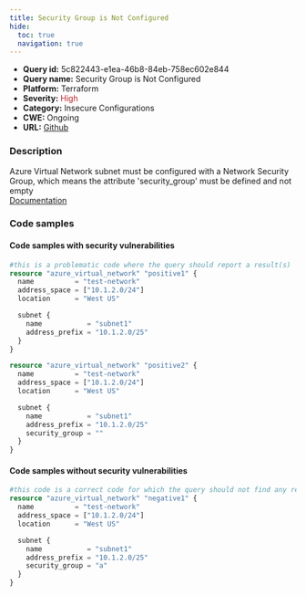 ```yaml
---
title: Security Group is Not Configured
hide:
  toc: true
  navigation: true
---
```


<style>
  .highlight .hll {
    background-color: #ff171742;
  }
  .md-content {
    max-width: 1100px;
    margin: 0 auto;
  }
</style>

-   **Query id:** 5c822443-e1ea-46b8-84eb-758ec602e844
-   **Query name:** Security Group is Not Configured
-   **Platform:** Terraform
-   **Severity:** <span style="color:#bb2124">High</span>
-   **Category:** Insecure Configurations
-   **CWE:** Ongoing
-   **URL:** [Github](https://github.com/DataDog/kics/tree/master/assets/queries/terraform/azure/security_group_is_not_configured)

### Description
Azure Virtual Network subnet must be configured with a Network Security Group, which means the attribute 'security_group' must be defined and not empty<br>
[Documentation](https://www.terraform.io/docs/providers/azure/r/virtual_network.html)

### Code samples
#### Code samples with security vulnerabilities
```tf title="Positive test num. 1 - tf file" hl_lines="21 7"
#this is a problematic code where the query should report a result(s)
resource "azure_virtual_network" "positive1" {
  name          = "test-network"
  address_space = ["10.1.2.0/24"]
  location      = "West US"

  subnet {
    name           = "subnet1"
    address_prefix = "10.1.2.0/25"
  }
}

resource "azure_virtual_network" "positive2" {
  name          = "test-network"
  address_space = ["10.1.2.0/24"]
  location      = "West US"

  subnet {
    name           = "subnet1"
    address_prefix = "10.1.2.0/25"
    security_group = ""
  }
}
```


#### Code samples without security vulnerabilities
```tf title="Negative test num. 1 - tf file"
#this code is a correct code for which the query should not find any result
resource "azure_virtual_network" "negative1" {
  name          = "test-network"
  address_space = ["10.1.2.0/24"]
  location      = "West US"

  subnet {
    name           = "subnet1"
    address_prefix = "10.1.2.0/25"
    security_group = "a"
  }
}
```
